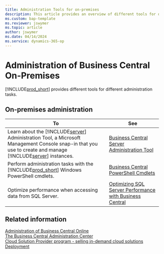 ```yaml
---
title: Administration Tools for on-premises
description: This article provides an overview of different tools for different administrative tasks in Microsoft Dynamics 365 Business Central on-premises.
ms.custom: bap-template
ms.reviewer: jswymer
ms.topic: article
author: jswymer
ms.date: 04/14/2024
ms.service: dynamics-365-op
---
```

# Administration of Business Central On-Premises

[!INCLUDE[prod_short](../developer/includes//prod_short.md)] provides different tools for different administration tasks.  

## On-premises administration

|To|See|  
|--------|---------|  
|Learn about the [!INCLUDE[server](../developer/includes/server.md)] Administration Tool, a Microsoft Management Console snap-in that you use to create and manage [!INCLUDE[server](../developer/includes/server.md)] instances.|[Business Central Server Administration Tool](administration-tool.md)|  
|Perform administration tasks with the [!INCLUDE[prod_short](../developer/includes/prod_short.md)] Windows PowerShell cmdlets.|[Business Central PowerShell Cmdlets](/powershell/business-central/overview)|  
|Optimize performance when accessing data from SQL Server.|[Optimizing SQL Server Performance with Business Central](optimize-sql-server-performance.md)|  

## Related information

[Administration of Business Central Online](tenant-administration.md)  
[The Business Central Administration Center](tenant-admin-center.md)  
[Cloud Solution Provider program - selling in-demand cloud solutions](/partner-center/csp-overview)  
[Deployment](../deployment/Deployment.md)  
